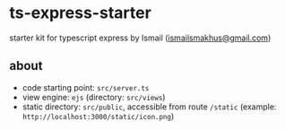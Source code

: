 # ts-express-starter
starter kit for typescript express by Ismail (ismailsmakhus@gmail.com)

## about
- code starting point: ```src/server.ts```
- view engine: ```ejs``` (directory: ```src/views```)
- static directory: ```src/public```, accessible from route ```/static``` (example: ```http://localhost:3000/static/icon.png```)
